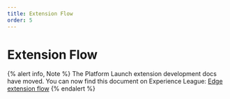 ```yaml
---
title: Extension Flow
order: 5
---
```


# Extension Flow

{% alert info, Note %}
The Platform Launch extension development docs have moved. You can now find this document on Experience League: [Edge extension flow](https://experienceleague.adobe.com/docs/launch/using/extension-dev/modules/edge/flow.html)
{% endalert %}
